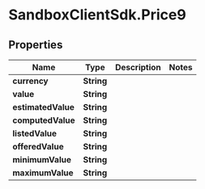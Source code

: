 # SandboxClientSdk.Price9

## Properties
Name | Type | Description | Notes
------------ | ------------- | ------------- | -------------
**currency** | **String** |  | 
**value** | **String** |  | 
**estimatedValue** | **String** |  | 
**computedValue** | **String** |  | 
**listedValue** | **String** |  | 
**offeredValue** | **String** |  | 
**minimumValue** | **String** |  | 
**maximumValue** | **String** |  | 
